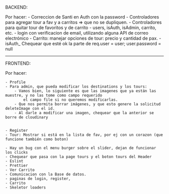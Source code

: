 BACKEND:

Por hacer:
    - Correccion de Santi en Auth con la password
    - Controladores para agregar tour a fav y a carritos => que no se dupliquen.
    - Controladores para quitar tour de favoritos y de carrito
    - users, isAuth, isAdmin, carrito, etc.
    - login con verificacion de email, utilizando alguna API de correo electrónico
    - Carrito: manejar opciones de tour: precio y cantidad de pax.
    - isAuth_ Chequear que esté ok la parte de         req.user = user;        user.password = null


-----------------------------------------------------------------------------------------------------------------------
FRONTEND:

Por hacer:

    - Profile
    - Para admin, que pueda modificar los destinations y los tours:
        - Vamos bien, lo siguiente es que las imagenes que ya están las muestre, y no las tome como campo requerido
            el campo file si no queremos modificarlas.
        - Que nos permita borrar imágenes, y que esto genere la solicitud deleteImage con el id.
        - Al darle a modificar una imagen, chequear que la anterior se borre de cloudinary


    - Register
    - Tour: Mostrar si está en la lista de fav, por ej con un corazon (que funcione también como boton)

    - Hay un bug con el menu burger sobre el slider, dejan de funcionar los clicks
    - Chequear que pasa con la page tours y el boton tours del Header
    - Eslint
    - Prettier
    - Ver Carrito
    - Comunicacion con la Base de datos.
    - paginas de login, register, 
    - Carrito
    - Skeletor loaders
